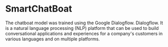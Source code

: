 # SmartChatBoat
The chatboat model was trained using the Google Dialogflow. Dialogflow. It is a natural language processing (NLP) platform that can be used to build conversational applications and experiences for a company's customers in various languages and on multiple platforms.
